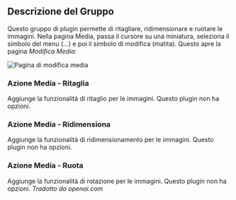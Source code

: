 <!-- Filename: Chunk4x:Extensions_Plugin_Manager_Edit_Media_Action_Group / Display title: Gruppo di Azione Mediatica -->

## Descrizione del Gruppo

Questo gruppo di plugin permette di ritagliare, ridimensionare e ruotare le immagini. Nella pagina Media, passa il cursore su una miniatura, seleziona il simbolo del menu (...) e poi il simbolo di modifica (matita). Questo apre la pagina *Modifica Media*:

![Pagina di modifica media](../../../en/images/plugins/plugin-group-media-action-media-edit-page.png)

### Azione Media - Ritaglia

Aggiunge la funzionalità di ritaglio per le immagini. Questo plugin non ha opzioni.

### Azione Media - Ridimensiona

Aggiunge la funzionalità di ridimensionamento per le immagini. Questo plugin non ha opzioni.

### Azione Media - Ruota

Aggiunge la funzionalità di rotazione per le immagini. Questo plugin non ha opzioni.
*Tradotto da openai.com*

